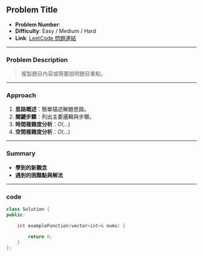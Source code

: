 ## Problem Title

- **Problem Number**:  
- **Difficulty**: Easy / Medium / Hard  
- **Link**: [LeetCode 問題連結]()

---

### Problem Description

> 複製題目內容或簡要說明題目重點。

---

### Approach

1. **思路概述**：簡單描述解題思路。  
2. **關鍵步驟**：列出主要邏輯與步驟。  
3. **時間複雜度分析**：$O(...)$  
4. **空間複雜度分析**：$O(...)$  

---

### Summary

- **學到的新觀念**  
- **遇到的困難點與解法**  

---

### code
```cpp
class Solution {
public:

    int exampleFunction(vector<int>& nums) {

        return 0;
    }
};

```